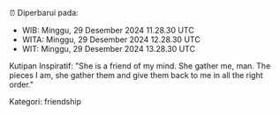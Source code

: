 ⏰ Diperbarui pada:
- WIB: Minggu, 29 Desember 2024 11.28.30 UTC
- WITA: Minggu, 29 Desember 2024 12.28.30 UTC
- WIT: Minggu, 29 Desember 2024 13.28.30 UTC

Kutipan Inspiratif:
"She is a friend of my mind. She gather me, man. The pieces I am, she gather them and give them back to me in all the right order."


Kategori: friendship

